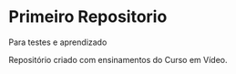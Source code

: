 # Primeiro Repositorio
 Para testes e aprendizado

 Repositório criado com ensinamentos do Curso em Vídeo.

